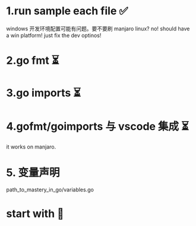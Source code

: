 # 1.run sample each file ✅

windows 开发环境配置可能有问题。要不要刷 manjaro linux?
no! should have a win platform!
just fix the dev optinos!

# 2.go fmt ⏳

# 3.go imports ⏳

# 4.gofmt/goimports 与 vscode 集成 ⏳

it works on manjaro.

# 5. 变量声明

path_to_mastery_in_go/variables.go

# start with 🚩
